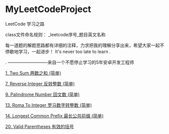 # MyLeetCodeProject
LeetCode 学习之路

class文件命名规则： _leetcode序号_题目英文名称

      			
每一道题的解题思路都有详细的注释，力求把我的理解分享出来，希望大家一起不停歇地学习，一起进步！
It's never too late to learn .		

.                                    —————————来自一个不愿停止学习的5年安卓开发工程师


<a href="https://github.com/19890709xxxx/MyLeetCodeProject/blob/master/app/src/main/java/com/my/app/myleetcodeproject/_1_TwoSum.java" >1. Two Sum 两数之和 (简单)</a>

<a href="https://github.com/19890709xxxx/MyLeetCodeProject/blob/master/app/src/main/java/com/my/app/myleetcodeproject/_7_ReverseInteger.java" >7. Reverse Integer 反转整数 (简单)</a>

<a href="https://github.com/19890709xxxx/MyLeetCodeProject/blob/master/app/src/main/java/com/my/app/myleetcodeproject/_9_PalindromeNumber.java" >9. Palindrome Number 回文数 (简单)</a>

<a href="https://github.com/19890709xxxx/MyLeetCodeProject/blob/master/app/src/main/java/com/my/app/myleetcodeproject/_13_RomaToInteger.java" >13. Roma To Integer 罗马数字转整数 (简单)</a>

<a href="https://github.com/19890709xxxx/MyLeetCodeProject/blob/master/app/src/main/java/com/my/app/myleetcodeproject/_14_LongestCommonPrefix.java" >14. Longest Common Prefix 最长公共前缀 (简单)</a>

<a href="https://github.com/19890709xxxx/MyLeetCodeProject/blob/master/app/src/main/java/com/my/app/myleetcodeproject/_20_ValidParentheses.java" >20. Valid Parentheses 有效的括号</a>
